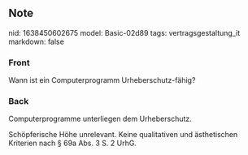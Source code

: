 ## Note
nid: 1638450602675
model: Basic-02d89
tags: vertragsgestaltung_it
markdown: false

### Front
Wann ist ein Computerprogramm Urheberschutz-fähig?

### Back
Computerprogramme unterliegen dem Urheberschutz. 

Schöpferische Höhe unrelevant. Keine qualitativen und ästhetischen Kriterien nach § 69a Abs. 3 S. 2 UrhG.
